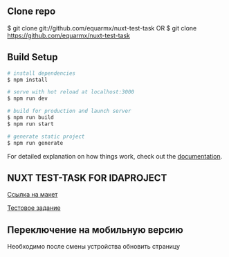 ## Clone repo

$ git clone git://github.com/equarmx/nuxt-test-task
OR
$ git clone https://github.com/equarmx/nuxt-test-task


## Build Setup

```bash
# install dependencies
$ npm install

# serve with hot reload at localhost:3000
$ npm run dev

# build for production and launch server
$ npm run build
$ npm run start

# generate static project
$ npm run generate
```

For detailed explanation on how things work, check out the [documentation](https://nuxtjs.org).


## NUXT TEST-TASK FOR IDAPROJECT


[Ссылка на макет](https://www.figma.com/file/kIuVw6nSk218pi9iE98iq5/Junior-frontend-developer-test?node-id=0%3A1)

[Тестовое задание](https://frontend-test.idalite.com/)

## Переключение на мобильную версию

Необходимо после смены устройства обновить страницу

